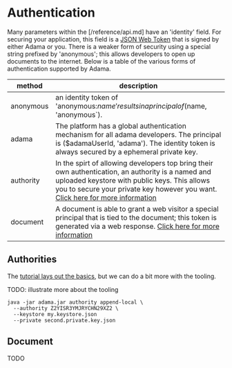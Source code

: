 # Authentication

Many parameters within the [/reference/api.md] have an 'identity' field.
For securing your application, this field is a [JSON Web Token](https://jwt.io/) that is signed by either Adama or you.
There is a weaker form of security using a special string prefixed by 'anonymous'; this allows developers to open up documents to the internet.
Below is a table of the various forms of authentication supported by Adama.

| method    | description                                                                                                                                                                                                                                          |
|-----------|------------------------------------------------------------------------------------------------------------------------------------------------------------------------------------------------------------------------------------------------------|
| anonymous | an identity token of 'anonymous:$name' results in a principal of ($name, 'anonymous`).                                                                                                                                                               |
| adama     | The platform has a global authentication mechanism for all adama developers. The principal is ($adamaUserId, 'adama'). The identity token is always secured by a ephemeral private key.                                                              |
| authority | In the spirt of allowing developers top bring their own authentication, an authority is a named and uploaded keystore with public keys. This allows you to secure your private key however you want. [Click here for more information](#authorities) |
| document  | A document is able to grant a web visitor a special principal that is tied to the document; this token is generated via a web response. [Click here for more information](#document)                                                                 |

## Authorities 

The [tutorial lays out the basics](/tutorial/04-authorities.md), but we can do a bit more with the tooling.

TODO: illustrate more about the tooling
```shell
java -jar adama.jar authority append-local \
  --authority Z2YISR3YMJRYCHN29XZ2 \
  --keystore my.keystore.json
  --private second.private.key.json
```

## Document

TODO